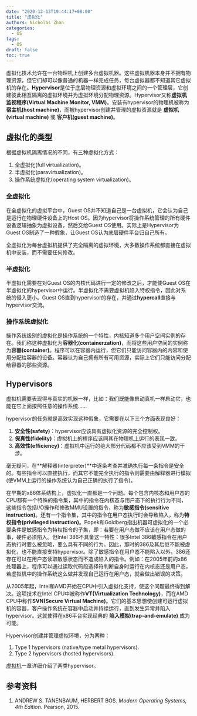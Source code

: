 ```yaml
---
date: "2020-12-13T19:44:17+08:00"
title: "虚拟化"
authors: Nicholas Zhan
categories:
  - OS
tags:
  - OS
draft: false
toc: true
---
```

虚拟化技术允许在一台物理机上创建多台虚拟机器。这些虚拟机器本身并不拥有物理资源，但它们却可以像普通的机器一样完成任务，每台虚拟器都不知道其它虚拟机的存在。**Hypervisor**是位于底层物理资源和虚拟环境之间的一个管理层，它创建彼此相互隔离的虚拟环境并为虚拟环境分配物理资源。Hypervisor又称**虚拟机监视程序(Virtual Machine Monitor, VMM)**。安装有hypervisor的物理机被称为**宿主机(host machine)**，而被hypervisor创建并管理的虚拟资源就是 **虚拟机(virtual machine)** 或 **客户机(guest machine)**。

## 虚拟化的类型
根据虚拟机隔离情况的不同，有三种虚拟化方式：
1. 全虚拟化(full virtualization)。
2. 半虚拟化(paravirtualization)。
3. 操作系统虚拟化(operating system virtualization)。

### 全虚拟化
在全虚拟化的虚拟平台中，Guest OS并不知道自己是一台虚拟机，它会认为自己是运行在物理硬件设备上的Host OS。因为hypervisor将操作系统管理的所有硬件设备逻辑抽象为虚拟设备，然后交给Guest OS使用。实际上是Hypervisor为Guest OS制造了一种假象，让Guest OS认为底层硬件平台归自己所有。

全虚拟化为每台虚拟机提供了完全隔离的虚拟环境，大多数操作系统都直接在虚拟机中安装，而不需要任何修改。

### 半虚拟化
半虚拟化需要在对Guest OS的内核代码进行一定的修改之后，才能使Guest OS在半虚拟化的hypervisor中运行。半虚拟化不需要虚拟机陷入特权指令，因此对系统的侵入更小。Guest OS直到hypervisor的存在，并通过**hypercall**直接与hypervisor交流。

### 操作系统虚拟化
操作系统级别的虚拟化是操作系统的一个特性，内核知道多个用户空间实例的存在。我们称这种虚拟化为**容器化(containerzation)**，而将这些用户空间的实例称为**容器(container)**。程序可以在容器内运行，但它们只能访问容器内的内容和使用分配给容器的设备。容器认为自己拥有所有可用资源，实际上它们只能访问分配给容器的那些资源。

## Hypervisors
虚拟机需要表现得与真实的机器一样，比如：我们既能像启动真机一样启动它，也能在它上面按照任意的操作系统……

hypervisor的任务就是高效实现这种假象，它需要在以下三个方面表现良好：
1. **安全性(safety)**：hypervisor应该具有虚拟化资源的完全控制权。
2. **保真性(fidelity)**：虚拟机上的程序应该同其在物理机上运行的表现一致。
3. **高效性(efficiency)**：虚拟机中运行的绝大部分代码都不应该受到VMM的干涉。

毫无疑问，在**解释器(interpreter)**中逐条考查并准确执行每一条指令是安全的。有些指令可以直接执行，而其它不能完全执行的指令则需要由解释器进行模拟(使VMM上运行的操作系统认为自己正确的执行了指令)。

在早期的x86体系结构上，虚拟化一直都是一个问题。每个包含内核态和用户态的CPU都有一个特殊的指令集，其中的指令在内核态与用户态下的执行行为不同，这些指令包括I/O操作和修改MMU设置的指令，称为**敏感指令(sensitive instruction)**。还有一个指令集，其中的指令在用户态执行时会导致陷入，称为**特权指令(privileged instruction)**。Popek和Goldberg指出机器可虚拟化的一个必要条件是敏感指令为特权指令的子集，即：若要在用户态做不应该在用户态做的事，硬件必须陷入。但Intel 386不具备这一特性：很多Intel 386敏感指令在用户态执行时要么被忽略，要么具有不同的行为。因此，那时的386及其后继不能被虚拟化，也不能直接支持hypervisor。除了敏感指令在用户态不能陷入以外，386还存在可以在用户态读取敏感状态而不造成陷入的指令。例如：在2005年前的x86处理器上，程序可以通过读取代码段选择符判断自身时运行在内核态还是用户态，若虚拟机中的操作系统这么做并发现自己运行在用户态，就会做出错误的决策。

从2005年起，Intel和AMD开始在CPU中引入虚拟化支持，使这个问题最终得到解决。这项技术在Intel CPU中被称作**VT(Virtualization Technology)**，而在AMD CPU中称作**SVN(Secure Virtual Machine)**。它们的基本思想使创建可运行虚拟机的容器，客户操作系统在容器中启动并持续运行，直到发生异常并陷入hypervisor。这就使得在x86平台实现经典的 **陷入模拟(trap-and-emulate)** 成为可能。

Hypervisor创建并管理虚拟环境，分为两种：
1. Type 1 hypervisors (native/type metal hypervisors).
2. Type 2 hypervisors (hosted hypervisors).

[虚拟机](../virtual_machines)一章详细介绍了两类hypervisor。

## 参考资料
1. ANDREW S. TANENBAUM, HERBERT BOS. *Modern Operating Systems, 4th Edition*. Pearson, 2015.
